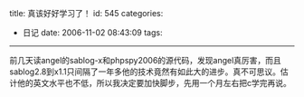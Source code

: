 title: 真该好好学习了！
id: 545
categories:
  - 日记
date: 2006-11-02 08:43:09
tags:
---

前几天读angel的sablog-x和phpspy2006的源代码，发现angel真厉害，而且sablog2.8到x1.1只间隔了一年多他的技术竟然有如此大的进步。真不可思议。估计他的英文水平也不低，所以我决定要加快脚步，先用一个月左右把c学完再说。